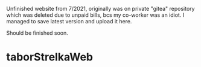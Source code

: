 Unfinished website from 7/2021, originally was on private "gitea" repository which was deleted due to unpaid bills, bcs my co-worker was an idiot. I managed to save latest version and upload it here.

Should be finished soon.

# taborStrelkaWeb

